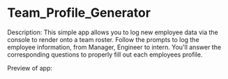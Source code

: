 # Team_Profile_Generator
Description:
This simple app allows you to log new employee data via the console to render onto a team roster. Follow the prompts to log the employee information, from Manager, Engineer to intern. You'll answer the corresponding questions to properly fill out each employees profile.

Preview of app:
